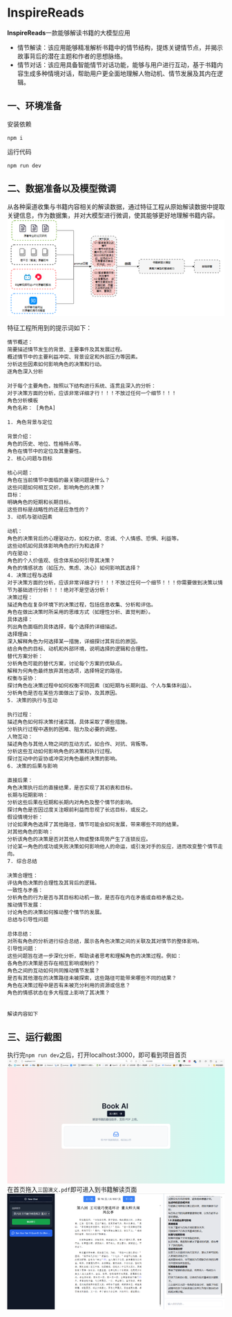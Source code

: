 # InspireReads
**InspireReads**一款能够解读书籍的大模型应用
* 情节解读：该应用能够精准解析书籍中的情节结构，提炼关键情节点，并揭示故事背后的潜在主题和作者的思想脉络。
* 情节对话：该应用具备智能情节对话功能，能够与用户进行互动，基于书籍内容生成多种情境对话，帮助用户更全面地理解人物动机、情节发展及其内在逻辑。

## 一、环境准备

安装依赖
```
npm i
```
运行代码
```
npm run dev
```
## 二、数据准备以及模型微调
从各种渠道收集与书籍内容相关的解读数据，通过特征工程从原始解读数据中提取关键信息，作为数据集，并对大模型进行微调，使其能够更好地理解书籍内容。
![model](./images/图片1.png)

特征工程所用到的提示词如下：
```
情节概述：
简要描述情节发生的背景、主要事件及其发展过程。
概述情节中的主要利益冲突、背景设定和外部压力等因素。
分析这些因素如何影响角色的决策和行动。
逐角色深入分析

对于每个主要角色，按照以下结构进行系统、连贯且深入的分析：
对于决策方面的分析，应该非常详细才行！！！不放过任何一个细节！！！
角色分析模板
角色名称： [角色A]

1. 角色背景与定位

背景介绍：
角色的历史、地位、性格特点等。
角色在情节中的定位及其重要性。
2. 核心问题与目标

核心问题：
角色在当前情节中面临的最关键问题是什么？
这些问题如何相互交织，影响角色的决策？
目标：
明确角色的短期和长期目标。
这些目标是战略性的还是应急性的？
3. 动机与驱动因素

动机：
角色的决策背后的心理驱动力，如权力欲、忠诚、个人情感、恐惧、利益等。
这些动机如何具体影响角色的行为和选择？
内在驱动：
角色的个人价值观、信念体系如何引导其决策？
角色的情感状态（如压力、焦虑、决心）如何影响其选择？
4. 决策过程与选择
对于决策方面的分析，应该非常详细才行！！！不放过任何一个细节！！！你需要做到决策以情节为基础进行分析！！！绝对不是空话分析！
决策过程：
描述角色在复杂环境下的决策过程，包括信息收集、分析和评估。
角色在做出决策时所采用的思维方式（如理性分析、直觉判断）。
具体选择：
列出角色面临的具体选择，每个选择的详细描述。
选择理由：
深入解释角色为何选择某一措施，详细探讨其背后的原因。
结合角色的目标、动机和外部环境，说明选择的逻辑和合理性。
替代方案分析：
分析角色可能的替代方案，讨论每个方案的优缺点。
解释为何角色最终放弃其他选项，选择特定的路径。
权衡与妥协：
探讨角色在决策过程中如何权衡不同因素（如短期与长期利益、个人与集体利益）。
分析角色是否在某些方面做出了妥协，及其原因。
5. 决策的执行与互动

执行过程：
描述角色如何将决策付诸实践，具体采取了哪些措施。
分析执行过程中遇到的困难、阻力及必要的调整。
人物互动：
描述角色与其他人物之间的互动方式，如合作、对抗、背叛等。
分析这些互动如何影响角色的决策和执行过程。
探讨互动中的妥协或冲突对角色最终决策的影响。
6. 决策的后果与影响

直接后果：
角色决策执行后的直接结果，是否实现了其初衷和目标。
长期与短期影响：
分析这些后果在短期和长期内对角色及整个情节的影响。
探讨角色是否因过度关注眼前利益而忽视了长远目标，或反之。
假设情境分析：
讨论如果角色选择了其他路径，情节可能会如何发展，带来哪些不同的结果。
对其他角色的影响：
分析该角色的决策是否对其他人物或整体局势产生了连锁反应。
讨论某一角色的成功或失败决策如何影响他人的命运，或引发对手的反应，进而改变整个情节走向。
7. 综合总结

决策合理性：
评估角色决策的合理性及其背后的逻辑。
一致性与矛盾：
分析角色的行为是否与其目标和动机一致，是否存在内在矛盾或自相矛盾之处。
推动情节发展：
讨论角色的决策如何推动整个情节的发展。
总结与引导性问题

总体总结：
对所有角色的分析进行综合总结，展示各角色决策之间的关联及其对情节的整体影响。
引导性问题：
这些问题旨在进一步深化分析，帮助读者思考和理解角色的决策过程。例如：
各角色的决策是否存在相互影响或制约？
角色之间的互动如何共同推动情节发展？
是否有其他潜在的决策路径未被探索，这些路径可能带来哪些不同的结果？
角色在决策过程中是否有未被充分利用的资源或信息？
角色的情感状态在多大程度上影响了其决策？


解读内容如下

```
## 三、运行截图
执行完`npm run dev`之后，打开localhost:3000，即可看到项目首页
![model](./images/首页.png)
在首页拖入`三国演义.pdf`即可进入到书籍解读页面
![model](./images/图片2.png)
